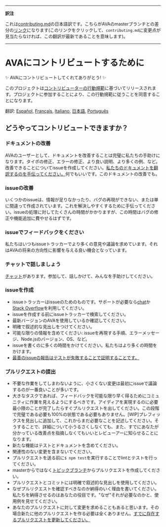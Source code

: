 ___
**訳注**

これは[contributing.md](https://github.com/avajs/ava/blob/master/contributing.md)の日本語訳です。こちらがAVAのmasterブランチとの差分の[リンク](https://github.com/avajs/ava/compare/93af8d8d2cb48fe0d2c4ede3c92964a295f60cb6...master#diff-cc4aac3e9be04e0413c9520f223b493c)になります(このリンクをクリックして、`contributing.md`に変更点が見当たらなければ、この翻訳が最新であることを意味します)。
___

# AVAにコントリビュートするために

✨ AVAにコントリビュートしてくれてありがとう! ✨

このプロジェクトは[コントリビューターの行動規範](code-of-conduct.md)に基づいてリリースされます。プロジェクトに参加することにより、この行動規範に従うことを同意することになります。

翻訳: [Español](https://github.com/avajs/ava-docs/blob/master/es_ES/contributing.md), [Français](https://github.com/avajs/ava-docs/blob/master/fr_FR/contributing.md), [Italiano](https://github.com/avajs/ava-docs/blob/master/it_IT/contributing.md), [日本語](https://github.com/avajs/ava-docs/blob/master/ja_JP/contributing.md), [Português](https://github.com/avajs/ava-docs/blob/master/pt_BR/contributing.md)

## どうやってコントリビュートできますか？

### ドキュメントの改善

AVAのユーザーとして、ドキュメントを改善することは完璧に私たちの手助けになります。タイポの修正、エラーの修正、より良い説明、より多くの例、など。改善できることについてissueを作成してください。[私たちのドキュメントを翻訳するのを手伝ってください。](https://github.com/avajs/ava-docs)何でもいいです。このドキュメントの改善でも。

### issueの改善

いくつかのissueは、情報が足りなかったり、バグの再現ができない、または単に間違って作成されています。これを解決しやすくするために手伝ってください。issueの処理に対してたくさんの時間がかかりますが、この時間はバグの修正や機能追加に費やせるはずです。

### issueでフィードバックをください

私たちはいつもissueトラッカーでより多くの意見や議論を求めています。それはAVAの将来の方向性に影響を与える良い機会となっています。

### チャットで話しましょう

[チャット](https://gitter.im/avajs/ava)があります。参加して、話しかけて、みんなを手助けしてください。

### issueを作成

- issueトラッカーはissueのためのものです。サポートが必要なら[chat](https://gitter.im/avajs/ava)か[Stack Overflow](https://stackoverflow.com/questions/tagged/ava)を利用してください。
- issueを作成する前にissueトラッカーで検索してください。
- 最新バージョンのAVAを使用しているか確認してください。
- 明確で叙述的な見出しをつけてください。
- 可能な限りの情報を含めてください: issueを再現する手順、エラーメッセージ、Node.jsのバージョン、OS、など。
- issueを書くのに多くの時間をかけてください。私たちはより多くの時間をかけます。
- [最善のissueの報告はテストが失敗することで証明することです。](https://twitter.com/sindresorhus/status/579306280495357953)

### プルリクエストの提出

- 不要な作業をしてしまわないように、小さくない変更は最初にissueで議論するのが一番良いことが多いです。
- 大きなタスクであれば、フィードバックを可能な限り早く得るためにコミュニティに作業を見えるようにするべきです。アイディアを実現するのに必要最小限のことが完了したらすぐプルリクエストを出してください。この段階で完璧である必要も100%の状態である必要もありません。[WIP]プレフィックスを見出しに追加して、これからまだ必要なことを記述してください。そうすることで、詳細について小うるさくしなくても、また、すでにあなたが分かっている改善点を指摘しなくてもいいとレビューアーに知らせることになります。
- 新たな機能はテストとドキュメントを含めてください。
- 関連性のない変更を含まないでください。
- プルリクエストを送る前に`$ npm test`を実行することでlintとテストを行ってください。
- masterからではなく[トピックブランチ](https://github.com/dchelimsky/rspec/wiki/Topic-Branches)からプルリクエストを作成してください。
- プルリクエストとコミットには明確で叙述的な見出しを使用してください。
- なぜプルリクエストを確認すべきなのか納得のいく理由を書いてください。私たちを納得させるのはあなたの役目です。"なぜ"それが必要なのかと、使用例を見せてください。
- あなたのプルリクエストに対して変更を求めることもあると思います。その場合新たに他のプルリクエストを作る必要は全くありません。[すでに存在するプルリクエストを更新してください。](https://github.com/RichardLitt/docs/blob/master/amending-a-commit-guide.md)
